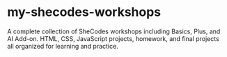 # my-shecodes-workshops
A complete collection of SheCodes workshops including Basics, Plus, and AI Add-on. HTML, CSS, JavaScript projects, homework, and final projects all organized for learning and practice.
